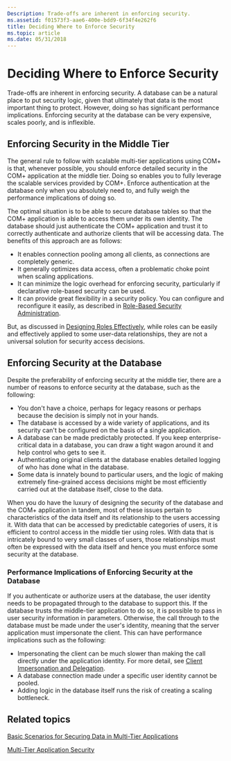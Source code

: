 ```yaml
---
Description: Trade-offs are inherent in enforcing security.
ms.assetid: f01573f3-aae6-400e-bdd9-6f34f4e262f6
title: Deciding Where to Enforce Security
ms.topic: article
ms.date: 05/31/2018
---
```


# Deciding Where to Enforce Security

Trade-offs are inherent in enforcing security. A database can be a natural place to put security logic, given that ultimately that data is the most important thing to protect. However, doing so has significant performance implications. Enforcing security at the database can be very expensive, scales poorly, and is inflexible.

## Enforcing Security in the Middle Tier

The general rule to follow with scalable multi-tier applications using COM+ is that, whenever possible, you should enforce detailed security in the COM+ application at the middle tier. Doing so enables you to fully leverage the scalable services provided by COM+. Enforce authentication at the database only when you absolutely need to, and fully weigh the performance implications of doing so.

The optimal situation is to be able to secure database tables so that the COM+ application is able to access them under its own identity. The database should just authenticate the COM+ application and trust it to correctly authenticate and authorize clients that will be accessing data. The benefits of this approach are as follows:

-   It enables connection pooling among all clients, as connections are completely generic.
-   It generally optimizes data access, often a problematic choke point when scaling applications.
-   It can minimize the logic overhead for enforcing security, particularly if declarative role-based security can be used.
-   It can provide great flexibility in a security policy. You can configure and reconfigure it easily, as described in [Role-Based Security Administration](role-based-security-administration.md).

But, as discussed in [Designing Roles Effectively](designing-roles-effectively.md), while roles can be easily and effectively applied to some user-data relationships, they are not a universal solution for security access decisions.

## Enforcing Security at the Database

Despite the preferability of enforcing security at the middle tier, there are a number of reasons to enforce security at the database, such as the following:

-   You don't have a choice, perhaps for legacy reasons or perhaps because the decision is simply not in your hands.
-   The database is accessed by a wide variety of applications, and its security can't be configured on the basis of a single application.
-   A database can be made predictably protected. If you keep enterprise-critical data in a database, you can draw a tight wagon around it and help control who gets to see it.
-   Authenticating original clients at the database enables detailed logging of who has done what in the database.
-   Some data is innately bound to particular users, and the logic of making extremely fine-grained access decisions might be most efficiently carried out at the database itself, close to the data.

When you do have the luxury of designing the security of the database and the COM+ application in tandem, most of these issues pertain to characteristics of the data itself and its relationship to the users accessing it. With data that can be accessed by predictable categories of users, it is efficient to control access in the middle tier using roles. With data that is intricately bound to very small classes of users, those relationships must often be expressed with the data itself and hence you must enforce some security at the database.

### Performance Implications of Enforcing Security at the Database

If you authenticate or authorize users at the database, the user identity needs to be propagated through to the database to support this. If the database trusts the middle-tier application to do so, it is possible to pass in user security information in parameters. Otherwise, the call through to the database must be made under the user's identity, meaning that the server application must impersonate the client. This can have performance implications such as the following:

-   Impersonating the client can be much slower than making the call directly under the application identity. For more detail, see [Client Impersonation and Delegation](client-impersonation-and-delegation.md).
-   A database connection made under a specific user identity cannot be pooled.
-   Adding logic in the database itself runs the risk of creating a scaling bottleneck.

## Related topics

<dl> <dt>

[Basic Scenarios for Securing Data in Multi-Tier Applications](basic-scenarios-for-securing-data-in-multi-tier-applications.md)
</dt> <dt>

[Multi-Tier Application Security](multi-tier-application-security.md)
</dt> </dl>

 

 



